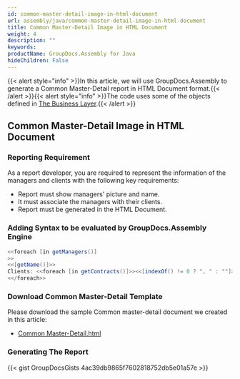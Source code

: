 ```yaml
---
id: common-master-detail-image-in-html-document
url: assembly/java/common-master-detail-image-in-html-document
title: Common Master-Detail Image in HTML Document
weight: 4
description: ""
keywords: 
productName: GroupDocs.Assembly for Java
hideChildren: False
---
```

{{< alert style="info" >}}In this article, we will use GroupDocs.Assembly to generate a Common Master-Detail report in HTML Document format.{{< /alert >}}{{< alert style="info" >}}The code uses some of the objects defined in [The Business Layer](https://docs.groupdocs.com/assembly/java/the-business-layer/).{{< /alert >}}

## Common Master-Detail Image in HTML Document

### Reporting Requirement

As a report developer, you are required to represent the information of the managers and clients with the following key requirements:

*   Report must show managers' picture and name.
*   It must associate the managers with their clients.
*   Report must be generated in the HTML Document.

### Adding Syntax to be evaluated by GroupDocs.Assembly Engine

```java
<<foreach [in getManagers()]
>> 
<<[getName()]>>
Clients: <<foreach [in getContracts()]>><<[indexOf() != 0 ? ", " : ""]>><<[getClient().getName()]>><</foreach>>
<</foreach>>
```

### Download Common Master-Detail Template

Please download the sample Common master-detail document we created in this article:

*   [Common Master-Detail.html](https://github.com/groupdocs-assembly/GroupDocs.Assembly-for-Java/blob/master/Examples/GroupDocs.Assembly.Examples.Java/Data/Storage/Html%20Templates/Common%20Master-Detail.html?raw=true)

### Generating The Report

{{< gist GroupDocsGists 4ac39db9865f7602818752db5e01a57e >}}


